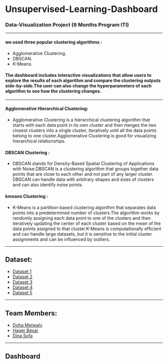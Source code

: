 # Unsupervised-Learning-Dashboard

### Data-Visualization Project (9 Months Program ITI)

---

#### we used three popular clustering algorithms :
- Agglomerative Clustering.
- DBSCAN.
- K-Means.

#### The dashboard includes interactive visualizations that allow users to explore the results of each algorithm and compare the clustering outputs side-by-side.The user can also change the hyperparameters of each algorithm to see how the clustering changes.


---
#### Agglomerative Hierarchical Clustering:
- Agglomerative Clustering is a hierarchical clustering algorithm that starts with each data point in its own cluster and then merges the two closest clusters into a single cluster, iteratively until all the data points belong to one cluster.Agglomerative Clustering is good for visualizing hierarchical relationships. 

 
#### DBSCAN Clustering :
- DBSCAN stands for Density-Based Spatial Clustering of Applications with Noise.DBSCAN is a clustering algorithm that groups together data points that are close to each other and not part of any larger cluster. DBSCAN can handle data with arbitrary shapes and sizes of clusters and can also identify noise points.
 
#### kmeans Clustering :
- K-Means is a partition-based clustering algorithm that separates data points into a predetermined number of clusters.The algorithm works by randomly assigning each data point to one of the clusters and then iteratively updating the center of each cluster based on the mean of the data points assigned to that cluster.K-Means is computationally efficient and can handle large datasets, but it is sensitive to the initial cluster assignments and can be influenced by outliers.
 
 
---
## Dataset: 
- [Dataset 1](https://raw.githubusercontent.com/cmparlettpelleriti/CPSC392ParlettPelleriti/master/Data/KMEM1.csv)
- [Dataset 2](https://raw.githubusercontent.com/cmparlettpelleriti/CPSC392ParlettPelleriti/master/Data/KMEM2.csv)
- [Dataset 3](https://raw.githubusercontent.com/cmparlettpelleriti/CPSC392ParlettPelleriti/master/Data/KMEM3.csv)
- [Dataset 4](https://raw.githubusercontent.com/cmparlettpelleriti/CPSC392ParlettPelleriti/master/Data/KMEM4.csv)
- [Dataset 5]()

---

## Team Members:
- [Doha Metwaly](linkedin.com/in/doha-metwally-1461b31a2)
- [Hager Besar]()
- [Dina Sofa]()


---
## Dashboard

